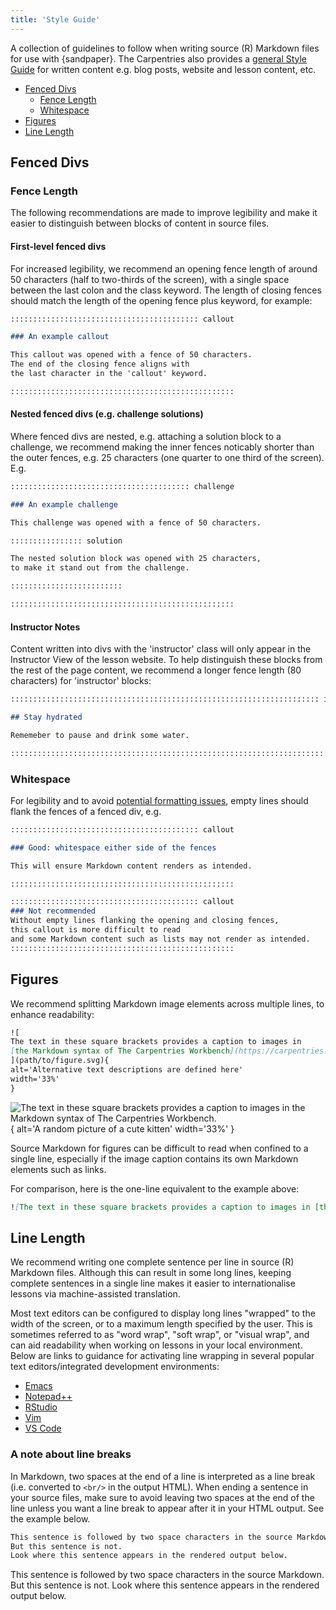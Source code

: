 ```yaml
---
title: 'Style Guide'
---
```


A collection of guidelines to follow when writing
source (R) Markdown files for use with {sandpaper}.
The Carpentries also provides a [general Style Guide](https://docs.carpentries.org/topic_folders/communications/resources/style-guide.html)
for written content e.g. blog posts, website and lesson content, etc.

- [Fenced Divs](#fenced-divs)
  - [Fence Length](#fence-length)
  - [Whitespace](#whitespace)
- [Figures](#figures)
- [Line Length](#line-length)

## Fenced Divs

### Fence Length

The following recommendations are made to improve legibility
and make it easier to distinguish between blocks of content
in source files.

#### First-level fenced divs

For increased legibility, we recommend an opening fence length of around 50 characters
(half to two-thirds of the screen), 
with a single space between the last colon and the class keyword.
The length of closing fences should match the length of the opening fence plus keyword,
for example:

```markdown
:::::::::::::::::::::::::::::::::::::::::: callout

### An example callout

This callout was opened with a fence of 50 characters.
The end of the closing fence aligns with
the last character in the 'callout' keyword.

::::::::::::::::::::::::::::::::::::::::::::::::::
```

#### Nested fenced divs (e.g. challenge solutions)

Where fenced divs are nested,
e.g. attaching a solution block to a challenge,
we recommend making the inner fences noticably shorter
than the outer fences, e.g. 25 characters (one quarter to one third of the screen).
E.g.

```markdown
:::::::::::::::::::::::::::::::::::::::: challenge

### An example challenge

This challenge was opened with a fence of 50 characters.

:::::::::::::::: solution

The nested solution block was opened with 25 characters,
to make it stand out from the challenge.

:::::::::::::::::::::::::

::::::::::::::::::::::::::::::::::::::::::::::::::
```

#### Instructor Notes

Content written into divs with the 'instructor' class will only appear
in the Instructor View of the lesson website.
To help distinguish these blocks from the rest of the page content,
we recommend a longer fence length (80 characters) for 'instructor' blocks:

```markdown
::::::::::::::::::::::::::::::::::::::::::::::::::::::::::::::::::::: instructor

## Stay hydrated

Rememeber to pause and drink some water.

::::::::::::::::::::::::::::::::::::::::::::::::::::::::::::::::::::::::::::::::
```

### Whitespace

For legibility and to avoid 
[potential formatting issues](https://github.com/carpentries/sandpaper/issues/355),
empty lines should flank the fences of a fenced div, e.g.

```markdown
:::::::::::::::::::::::::::::::::::::::::: callout

### Good: whitespace either side of the fences

This will ensure Markdown content renders as intended.

::::::::::::::::::::::::::::::::::::::::::::::::::

:::::::::::::::::::::::::::::::::::::::::: callout
### Not recommended
Without empty lines flanking the opening and closing fences,
this callout is more difficult to read
and some Markdown content such as lists may not render as intended.
::::::::::::::::::::::::::::::::::::::::::::::::::
```

## Figures

We recommend splitting Markdown image elements across multiple lines,
to enhance readability:

```markdown
![
The text in these square brackets provides a caption to images in 
[the Markdown syntax of The Carpentries Workbench](https://carpentries.github.io/sandpaper-docs/example.html#figures).
](path/to/figure.svg){
alt='Alternative text descriptions are defined here'
width='33%'
}
```

![
The text in these square brackets provides a caption to images in 
[the Markdown syntax of The Carpentries Workbench](https://carpentries.github.io/sandpaper-docs/example.html#figures).
](https://placekitten.com/300/300){
alt='A random picture of a cute kitten'
width='33%'
}

Source Markdown for figures can be difficult to read when confined to a single line,
especially if the image caption contains its own Markdown elements such as links. 

For comparison, here is the one-line equivalent to the example above:

```markdown
![The text in these square brackets provides a caption to images in [the Markdown syntax of The Carpentries Workbench](https://carpentries.github.io/sandpaper-docs/example.html#figures).](path/to/figure.svg){alt='Alternative text descriptions are defined here' width='33%'}
```

## Line Length

We recommend writing one complete sentence per line in source (R) Markdown files.
Although this can result in some long lines, keeping complete sentences in a single line makes it easier to internationalise lessons via machine-assisted translation.

Most text editors can be configured to display long lines "wrapped" to the width of the screen, or to a maximum length specified by the user.
This is sometimes referred to as "word wrap", "soft wrap", or "visual wrap", and can aid readability when working on lessons in your local environment.
Below are links to guidance for activating line wrapping in several popular text editors/integrated development environments:

* [Emacs](https://www.gnu.org/software/emacs/manual/html_node/emacs/Visual-Line-Mode.html)
* [Notepad++](https://www.technipages.com/how-to-enable-word-wrap-in-notepad/)
* [RStudio](https://support.posit.co/hc/en-us/articles/200549016-Customizing-the-RStudio-IDE#editing)
* [Vim](https://stackoverflow.com/questions/36950231/auto-wrap-lines-in-vim-without-inserting-newlines)
* [VS Code](https://stackoverflow.com/questions/31025502/how-can-i-switch-word-wrap-on-and-off-in-visual-studio-code)

### A note about line breaks
In Markdown, two spaces at the end of a line is interpreted as a line break (i.e. converted to `<br/>` in the output HTML).
When ending a sentence in your source files, make sure to avoid leaving two spaces at the end of the line unless you want a line break to appear after it in your HTML output.
See the example below.

```markdown
This sentence is followed by two space characters in the source Markdown.  
But this sentence is not.
Look where this sentence appears in the rendered output below.
```

This sentence is followed by two space characters in the source Markdown.  
But this sentence is not.
Look where this sentence appears in the rendered output below.

